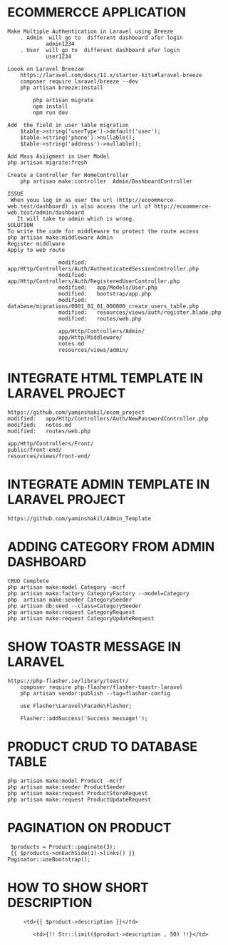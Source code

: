 # ECOMMERCCE APPLICATION
    Make Multiple Authentication in Laravel using Breeze 
        . Admin  will go to  different dashboard afer login
                admin1234
        . User  will go to  different dashboard afer login
                user1234
    
    Loook on Laravel Breezae
        https://laravel.com/docs/11.x/starter-kits#laravel-breeze
        composer require laravel/breeze --dev    
        php artisan breeze:install

            php artisan migrate
            npm install
            npm run dev

    Add  the field in user table migration
        $table->string('userType')->default('user');
        $table->string('phone')->nullable();
        $table->string('address')->nullable();

    Add Mass Asiigment in User Model
    php artisan migrate:fresh

    Create a Controller for HomeController
        php artisan make:controller  Admin/DashboardController

    ISSUE
     When youu log in as user the url (http://ecoommerce-web.test/dashboard) is also access the url of http://ecoommerce-web.test/admin/dashboard
       It will take to admin which is wrong.    
    SOLUTION
    To write the code for middleware to protect the route access
    php artisan make:middleware Admin
    Register middlware 
    Apply to web route

                    modified:   app/Http/Controllers/Auth/AuthenticatedSessionController.php
                    modified:   app/Http/Controllers/Auth/RegisteredUserController.php
                    modified:   app/Models/User.php
                    modified:   bootstrap/app.php
                    modified:   database/migrations/0001_01_01_000000_create_users_table.php
                    modified:   resources/views/auth/register.blade.php
                    modified:   routes/web.php

                    app/Http/Controllers/Admin/
                    app/Http/Middleware/
                    notes.md
                    resources/views/admin/
            
    
# INTEGRATE HTML TEMPLATE IN LARAVEL PROJECT
    https://github.com/yaminshakil/ecom_project
    modified:   app/Http/Controllers/Auth/NewPasswordController.php
	modified:   notes.md
	modified:   routes/web.php

    app/Http/Controllers/Front/
	public/front-end/
	resources/views/front-end/

# INTEGRATE ADMIN TEMPLATE IN LARAVEL PROJECT
    https://github.com/yaminshakil/Admin_Template

# ADDING CATEGORY FROM ADMIN DASHBOARD
    CRUD Complete
    php artisan make:model Category -mcrf
    php artisan make:factory CategoryFactory --model=Category
    php  artisan make:seeder CategorySeeder
    php artisan db:seed --class=CategorySeeder
    php artisan make:request CategoryRequest
    php artisan make:request CategoryUpdateRequest

# SHOW TOASTR MESSAGE IN LARAVEL
    https://php-flasher.io/library/toastr/
        composer require php-flasher/flasher-toastr-laravel
        php artisan vendor:publish --tag=flasher-config
        
        use Flasher\Laravel\Facade\Flasher;

        Flasher::addSuccess('Success message!');

# PRODUCT  CRUD TO DATABASE TABLE 
    php artisan make:model Product -mcrf
    php artisan make:seeder ProductSeeder
    php artisan make:request ProductStoreRequest
    php artisan make:request ProductUpdateRequest

# PAGINATION ON PRODUCT
     $products = Product::paginate(3);
     {{ $products->onEachSide(1)->links() }}
    Paginator::useBootstrap();

# HOW TO SHOW SHORT DESCRIPTION
         <td>{{ $product->description }}</td>

            <td>{!! Str::limit($product->description , 50) !!}</td>

